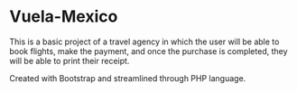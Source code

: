 # Vuela-Mexico
This is a basic project of a travel agency in which the user will be able to book flights, make the payment, and once the purchase is completed, they will be able to print their receipt.

Created with Bootstrap and streamlined through PHP language.
